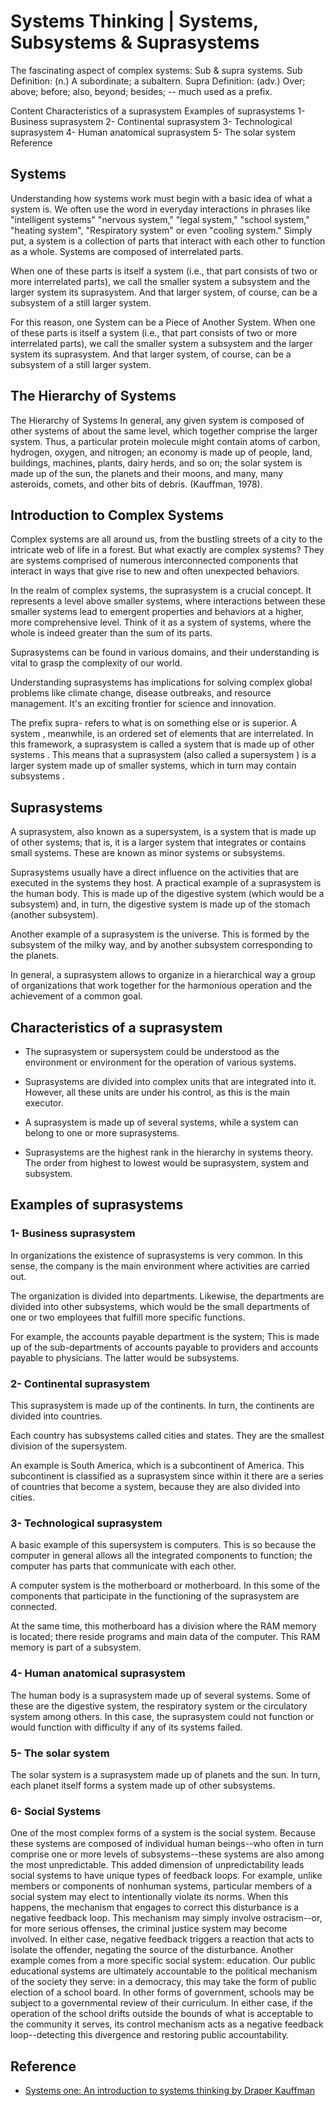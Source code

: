 # Systems Thinking | Systems, Subsystems & Suprasystems

The fascinating aspect of complex systems: Sub & supra systems.
Sub Definition: (n.) A subordinate; a subaltern.
Supra Definition: (adv.) Over; above; before; also, beyond; besides; -- much used as a prefix.

Content
Characteristics of a suprasystem
Examples of suprasystems
1- Business suprasystem
2- Continental suprasystem
3- Technological suprasystem
4- Human anatomical suprasystem
5- The solar system
Reference

## Systems

Understanding how systems work must begin with a basic idea of what a system is. We often use the word in everyday interactions in phrases like "intelligent systems" "nervous system," "legal system," "school system," "heating system", "Respiratory system" or even "cooling system." 
Simply put, a system is a collection of parts that interact with each other to function as a whole. Systems are composed of interrelated parts.

When one of these parts is itself a system (i.e., that part consists of two or more interrelated parts), we call the smaller system a subsystem and the larger system its suprasystem. And that larger system, of course, can be a subsystem of a still larger system.

For this reason, one System can be a Piece of Another System.  When one of these parts is itself a system (i.e., that part consists of two or more interrelated parts), we call the smaller system a subsystem and the larger system its suprasystem. And that larger system, of course, can be a subsystem of a still larger system.

## The Hierarchy of Systems

The Hierarchy of Systems In general, any given system is composed of other systems of about the same level, which together comprise the larger system. Thus, a particular protein molecule might contain atoms of carbon, hydrogen, oxygen, and nitrogen; an economy is made up of people, land, buildings, machines, plants, dairy herds, and so on; the solar system is made up of the sun, the planets and their moons, and many, many asteroids, comets, and other bits of debris. (Kauffman, 1978).

## Introduction to Complex Systems

Complex systems are all around us, from the bustling streets of a city to the intricate web of life in a forest. But what exactly are complex systems? They are systems comprised of numerous interconnected components that interact in ways that give rise to new and often unexpected behaviors.

In the realm of complex systems, the suprasystem is a crucial concept. It represents a level above smaller systems, where interactions between these smaller systems lead to emergent properties and behaviors at a higher, more comprehensive level. Think of it as a system of systems, where the whole is indeed greater than the sum of its parts.

Suprasystems can be found in various domains, and their understanding is vital to grasp the complexity of our world.

Understanding suprasystems has implications for solving complex global problems like climate change, disease outbreaks, and resource management. It's an exciting frontier for science and innovation.

The prefix supra- refers to what is on something else or is superior. A system , meanwhile, is an ordered set of elements that are interrelated.
In this framework, a suprasystem is called a system that is made up of other systems . This means that a suprasystem (also called a supersystem ) is a larger system made up of smaller systems, which in turn may contain subsystems .


## Suprasystems

A suprasystem, also known as a supersystem, is a system that is made up of other systems; that is, it is a larger system that integrates or contains small systems. These are known as minor systems or subsystems.

Suprasystems usually have a direct influence on the activities that are executed in the systems they host. A practical example of a suprasystem is the human body. This is made up of the digestive system (which would be a subsystem) and, in turn, the digestive system is made up of the stomach (another subsystem).

Another example of a suprasystem is the universe. This is formed by the subsystem of the milky way, and by another subsystem corresponding to the planets.

In general, a suprasystem allows to organize in a hierarchical way a group of organizations that work together for the harmonious operation and the achievement of a common goal.

## Characteristics of a suprasystem

* The suprasystem or supersystem could be understood as the environment or environment for the operation of various systems.

* Suprasystems are divided into complex units that are integrated into it. However, all these units are under his control, as this is the main executor.

* A suprasystem is made up of several systems, while a system can belong to one or more suprasystems.

* Suprasystems are the highest rank in the hierarchy in systems theory. The order from highest to lowest would be suprasystem, system and subsystem.

## Examples of suprasystems

### 1- Business suprasystem

In organizations the existence of suprasystems is very common. In this sense, the company is the main environment where activities are carried out.

The organization is divided into departments. Likewise, the departments are divided into other subsystems, which would be the small departments of one or two employees that fulfill more specific functions.


For example, the accounts payable department is the system; This is made up of the sub-departments of accounts payable to providers and accounts payable to physicians. The latter would be subsystems.

### 2- Continental suprasystem

This suprasystem is made up of the continents. In turn, the continents are divided into countries.

Each country has subsystems called cities and states. They are the smallest division of the supersystem.

An example is South America, which is a subcontinent of America. This subcontinent is classified as a suprasystem since within it there are a series of countries that become a system, because they are also divided into cities.


### 3- Technological suprasystem

A basic example of this supersystem is computers. This is so because the computer in general allows all the integrated components to function; the computer has parts that communicate with each other.


A computer system is the motherboard or motherboard. In this some of the components that participate in the functioning of the suprasystem are connected.

At the same time, this motherboard has a division where the RAM memory is located; there reside programs and main data of the computer. This RAM memory is part of a subsystem.

### 4- Human anatomical suprasystem

The human body is a suprasystem made up of several systems. Some of these are the digestive system, the respiratory system or the circulatory system among others. In this case, the suprasystem could not function or would function with difficulty if any of its systems failed.

### 5- The solar system

The solar system is a suprasystem made up of planets and the sun. In turn, each planet itself forms a system made up of other subsystems.

### 6- Social Systems

One of the most complex forms of a system is the social system. Because these systems are composed of individual human beings--who often in turn comprise one or more levels of subsystems--these systems are also among the most unpredictable. This added dimension of unpredictability leads social systems to have unique types of feedback loops. For example, unlike members or components of nonhuman systems, particular members of a social system may elect to intentionally violate its norms. When this happens, the mechanism that engages to correct this disturbance is a negative feedback loop. This mechanism may simply involve ostracism--or, for more serious offenses, the criminal justice system may become involved. In either case, negative feedback triggers a reaction that acts to isolate the offender, negating the source of the disturbance. Another example comes from a more specific social system: education. Our public educational systems are ultimately accountable to the political mechanism of the society they serve: in a democracy, this may take the form of public election of a school board. In other forms of government, schools may be subject to a governmental review of their curriculum. In either case, if the operation of the school drifts outside the bounds of what is acceptable to the community it serves, its control mechanism acts as a negative feedback loop--detecting this divergence and restoring public accountability. 

## Reference

* [Systems one: An introduction to systems thinking by Draper Kauffman](https://github.com/piusnmuhumuza/Writing/blob/main/Systems%20Thinking/docs/Systems_one_An_introduction_to_systems.pdf)